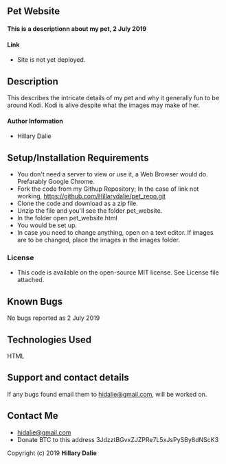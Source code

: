 ## Pet Website

#### This is a descriptionn about my pet, 2 July 2019

#### Link
* Site is not yet deployed.

## Description
This describes the intricate details of my pet and why it generally fun to be around Kodi. Kodi is alive despite what the images may make of her.

#### Author Information
* Hillary Dalie

## Setup/Installation Requirements
* You don't need a server to view or use it, a Web Browser would do. Prefarably Google Chrome. 
* Fork the code from my Githup Repository; In the case of link not working, https://github.com/Hillarydalie/pet_repo.git 
* Clone the code and download as a zip file.
* Unzip the file and you'll see the folder pet_website.
* In the folder open pet_website.html 
* You would be set up.
* In case you need to change anything, open on a text editor. If images are to be changed, place the images in the images folder.

### License
* This code is available on the open-source MIT license. See License file attached.

## Known Bugs
No bugs reported as 2 July 2019

## Technologies Used
HTML

## Support and contact details
If any bugs found email them to hidalie@gmail.com, will be worked on.

## Contact Me
* hidalie@gmail.com
* Donate BTC to this address 3JdzztBGvxZJZPRe7L5xJsPySBy8dNScK3 



Copyright (c) 2019 **Hillary Dalie**
  